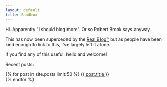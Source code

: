 ```yaml
---
layout: default
title: Sandbox
---
```


Hi. Apparently "I should blog more". Or so Robert Brook says anyway.

This has now been superceded by the [Real Blog&#8482;](http://blog.lizconlan.com) but as people have been kind enough to link to this, I've largely left it alone.

If you find any of this useful, hello and welcome!

Recent posts:

<p>
{% for post in site.posts limit:50 %}
  <a href="/sandbox{{ post.url }}" title="{{ post.title }}">{{ post.title }}</a><br />
{% endfor %}
</p>